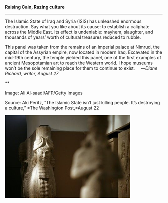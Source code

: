 **Raising Cain,
 Razing culture**

****

The Islamic State of Iraq and Syria (ISIS) has unleashed enormous destruction. Say what you like about its cause: to establish a caliphate across the Middle East. Its effect is undeniable: mayhem, slaughter, and thousands of years’ worth of cultural treasures reduced to rubble.

This panel was taken from the remains of an imperial palace at Nimrud, the capital of the Assyrian empire, now located in modern Iraq. Excavated in the mid-19th century, the temple yielded this panel, one of the first examples of ancient Mesopotamian art to reach the Western world. I hope museums won’t be the sole remaining place for them to continue to exist.     —*Diane Richard, writer, August 27*

**

Image: Ali Al-saadi/AFP/Getty Images

Source: Aki Peritz, “The Islamic State isn’t just killing people. It’s destroying a culture,” *The Washington Post,*August 22

![](../images/14-08-27_41.9_IraqEDIT-1.jpeg)

